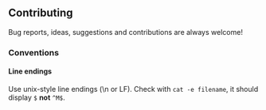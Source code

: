 
## Contributing

Bug reports, ideas, suggestions and contributions are always welcome!


### Conventions

#### Line endings

Use unix-style line endings (\n or LF). Check with `cat -e filename`, it should display `$` __not__ `^M$`.
